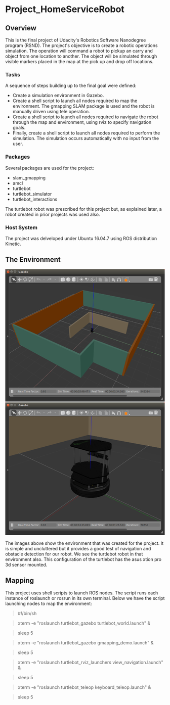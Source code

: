 # Project_HomeServiceRobot

## Overview

This is the final project of Udacity's Robotics Software Nanodegree program (RSND). The project's objective is to create a robotic operations simulation. The operation will command a robot to pickup an carry and object from one location to another. The object will be simulated through visible markers placed in the map at the pick up and drop off locations.

### Tasks

A sequence of steps building up to the final goal were defined:

- Create a simulation environment in Gazebo.
- Create a shell script to launch all nodes required to map the environment. The gmapping SLAM package is used and the robot is manually driven using tele operation.
- Create a shell script to launch all nodes required to navigate the robot through the map and environment, using rviz to specify navigation goals.
- Finally, create a shell script to launch all nodes required to perform the simulation. The simulation occurs automatically with no input from the user.

### Packages

Several packages are used for the project:

- slam_gmapping
- amcl
- turtlebot
- turtlebot_simulator
- turtlebot_interactions

The turtlebot robot was prescribed for this project but, as explained later, a robot created in prior projects was used also.

### Host System

The project was delveloped under Ubuntu 16.04.7 using ROS distribution Kinetic.

## The Environment

![world](</images/environment.png>) ![turtle](</images/turtlebot.png>)

The images above show the environment that was created for the project. It is simple and uncluttered but it provides a good test of navigation and obstacle detection for our robot. We see the turtlebot robot in that environment also. This configuration of the turtlebot has the asus xtion pro 3d sensor mounted.

## Mapping

This project uses shell scripts to launch ROS nodes. The script runs each instance of roslaunch or rosrun in its own terminal. Below we have the script launching nodes to map the environment:

>#!/bin/sh

>xterm  -e  "roslaunch turtlebot_gazebo turtlebot_world.launch" &

>sleep 5

>xterm  -e  "roslaunch turtlebot_gazebo gmapping_demo.launch" &

>sleep 5

>xterm  -e  "roslaunch turtlebot_rviz_launchers view_navigation.launch" &

>sleep 5

>xterm  -e  "roslaunch turtlebot_teleop keyboard_teleop.launch" &

>sleep 5

